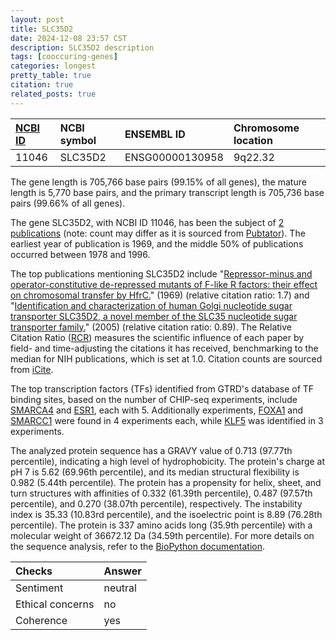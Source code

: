 ```yaml
---
layout: post
title: SLC35D2
date: 2024-12-08 23:57 CST
description: SLC35D2 description
tags: [cooccuring-genes]
categories: longest
pretty_table: true
citation: true
related_posts: true
---
```




| [NCBI ID](https://www.ncbi.nlm.nih.gov/gene/11046) | NCBI symbol | ENSEMBL ID | Chromosome location |
| :-------- | :------- | :-------- | :------- |
| 11046  | SLC35D2 | ENSG00000130958 | 9q22.32 |



The gene length is 705,766 base pairs (99.15% of all genes), the mature length is 5,770 base pairs, and the primary transcript length is 705,736 base pairs (99.66% of all genes).


The gene SLC35D2, with NCBI ID 11046, has been the subject of [2 publications](https://pubmed.ncbi.nlm.nih.gov/?term=%22SLC35D2%22) (note: count may differ as it is sourced from [Pubtator](https://academic.oup.com/nar/article/47/W1/W587/5494727)). The earliest year of publication is 1969, and the middle 50% of publications occurred between 1978 and 1996.


The top publications mentioning SLC35D2 include "[Repressor-minus and operator-constitutive de-repressed mutants of F-like R factors: their effect on chromosomal transfer by HfrC.](https://pubmed.ncbi.nlm.nih.gov/4904464)" (1969) (relative citation ratio: 1.7) and "[Identification and characterization of human Golgi nucleotide sugar transporter SLC35D2, a novel member of the SLC35 nucleotide sugar transporter family.](https://pubmed.ncbi.nlm.nih.gov/15607426)" (2005) (relative citation ratio: 0.89). The Relative Citation Ratio ([RCR](https://journals.plos.org/plosbiology/article?id=10.1371/journal.pbio.1002541)) measures the scientific influence of each paper by field- and time-adjusting the citations it has received, benchmarking to the median for NIH publications, which is set at 1.0. Citation counts are sourced from [iCite](https://icite.od.nih.gov).





The top transcription factors (TFs) identified from GTRD's database of TF binding sites, based on the number of CHIP-seq experiments, include [SMARCA4](https://www.ncbi.nlm.nih.gov/gene/6597) and [ESR1](https://www.ncbi.nlm.nih.gov/gene/2099), each with 5. Additionally experiments, [FOXA1](https://www.ncbi.nlm.nih.gov/gene/3169) and [SMARCC1](https://www.ncbi.nlm.nih.gov/gene/6599) were found in 4 experiments each, while [KLF5](https://www.ncbi.nlm.nih.gov/gene/688) was identified in 3 experiments.











The analyzed protein sequence has a GRAVY value of 0.713 (97.77th percentile), indicating a high level of hydrophobicity. The protein's charge at pH 7 is 5.62 (69.96th percentile), and its median structural flexibility is 0.982 (5.44th percentile). The protein has a propensity for helix, sheet, and turn structures with affinities of 0.332 (61.39th percentile), 0.487 (97.57th percentile), and 0.270 (38.07th percentile), respectively. The instability index is 35.33 (10.83rd percentile), and the isoelectric point is 8.89 (76.28th percentile). The protein is 337 amino acids long (35.9th percentile) with a molecular weight of 36672.12 Da (34.59th percentile). For more details on the sequence analysis, refer to the [BioPython documentation](https://biopython.org/docs/1.75/api/Bio.SeqUtils.ProtParam.html).



| Checks    | Answer |
| :-------- | :------- |
| Sentiment  | neutral   |
| Ethical concerns | no     |
| Coherence    | yes    |